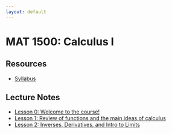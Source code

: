 ```yaml
---
layout: default
---
```


# MAT 1500: Calculus I

## Resources

* [Syllabus](syllabus.html)

## Lecture Notes

* [Lesson 0: Welcome to the course!](lesson0.html)
* [Lesson 1: Review of functions and the main ideas of calculus](lesson1.html)
* [Lesson 2: Inverses, Derivatives, and Intro to Limits](lesson2.html)
